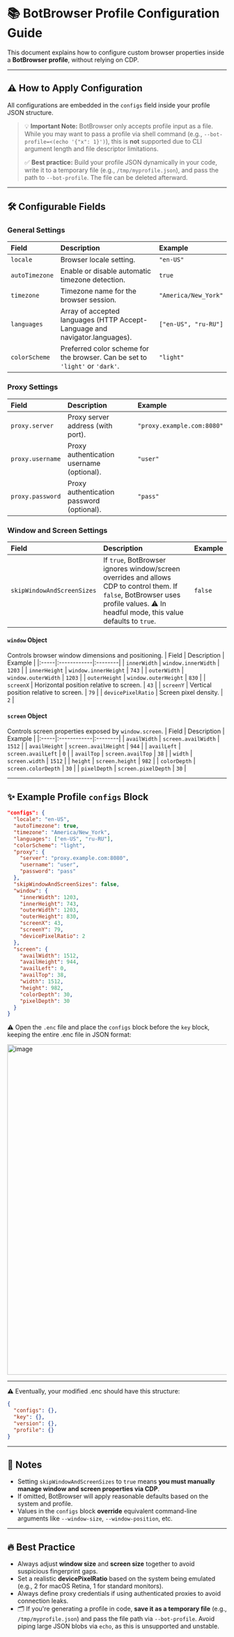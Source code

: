 # 📚 BotBrowser Profile Configuration Guide

This document explains how to configure custom browser properties inside a **BotBrowser profile**, without relying on CDP.

---

## ⚠️ How to Apply Configuration

All configurations are embedded in the `configs` field inside your profile JSON structure.

> 💡 **Important Note:** BotBrowser only accepts profile input as a file. While you may want to pass a profile via shell command (e.g., `--bot-profile=<(echo '{"x": 1}')`), this is **not** supported due to CLI argument length and file descriptor limitations.
>
> ✅ **Best practice:** Build your profile JSON dynamically in your code, write it to a temporary file (e.g., `/tmp/myprofile.json`), and pass the path to `--bot-profile`. The file can be deleted afterward.


---

## 🛠️ Configurable Fields

### General Settings
| Field | Description | Example |
|:-----|:------------|:--------|
| `locale` | Browser locale setting. | `"en-US"` |
| `autoTimezone` | Enable or disable automatic timezone detection. | `true` |
| `timezone` | Timezone name for the browser session. | `"America/New_York"` |
| `languages` | Array of accepted languages (HTTP Accept-Language and navigator.languages). | `["en-US", "ru-RU"]` |
| `colorScheme` | Preferred color scheme for the browser. Can be set to `'light'` or `'dark'`. | `"light"` |


### Proxy Settings
| Field | Description | Example |
|:-----|:------------|:--------|
| `proxy.server` | Proxy server address (with port). | `"proxy.example.com:8080"` |
| `proxy.username` | Proxy authentication username (optional). | `"user"` |
| `proxy.password` | Proxy authentication password (optional). | `"pass"` |

### Window and Screen Settings
| Field | Description | Example |
|:-----|:------------|:--------|
| `skipWindowAndScreenSizes` | If `true`, BotBrowser ignores window/screen overrides and allows CDP to control them. If `false`, BotBrowser uses profile values. ⚠️ In headful mode, this value defaults to `true`. | `false` |

#### `window` Object
Controls browser window dimensions and positioning.
| Field | Description | Example |
|:-----|:------------|:--------|
| `innerWidth` | `window.innerWidth` | `1203` |
| `innerHeight` | `window.innerHeight` | `743` |
| `outerWidth` | `window.outerWidth` | `1203` |
| `outerHeight` | `window.outerHeight` | `830` |
| `screenX` | Horizontal position relative to screen. | `43` |
| `screenY` | Vertical position relative to screen. | `79` |
| `devicePixelRatio` | Screen pixel density. | `2` |

#### `screen` Object
Controls screen properties exposed by `window.screen`.
| Field | Description | Example |
|:-----|:------------|:--------|
| `availWidth` | `screen.availWidth` | `1512` |
| `availHeight` | `screen.availHeight` | `944` |
| `availLeft` | `screen.availLeft` | `0` |
| `availTop` | `screen.availTop` | `38` |
| `width` | `screen.width` | `1512` |
| `height` | `screen.height` | `982` |
| `colorDepth` | `screen.colorDepth` | `30` |
| `pixelDepth` | `screen.pixelDepth` | `30` |

---

## ✨ Example Profile `configs` Block

```json
"configs": {
  "locale": "en-US",
  "autoTimezone": true,
  "timezone": "America/New_York",
  "languages": ["en-US", "ru-RU"],
  "colorScheme": "light",
  "proxy": {
    "server": "proxy.example.com:8080",
    "username": "user",
    "password": "pass"
  },
  "skipWindowAndScreenSizes": false,
  "window": {
    "innerWidth": 1203,
    "innerHeight": 743,
    "outerWidth": 1203,
    "outerHeight": 830,
    "screenX": 43,
    "screenY": 79,
    "devicePixelRatio": 2
  },
  "screen": {
    "availWidth": 1512,
    "availHeight": 944,
    "availLeft": 0,
    "availTop": 38,
    "width": 1512,
    "height": 982,
    "colorDepth": 30,
    "pixelDepth": 30
  }
}
```

⚠️ Open the `.enc` file and place the `configs` block before the `key` block, keeping the entire .enc file in JSON format:

<img width="758" alt="image" src="https://github.com/user-attachments/assets/e34b1557-d7cd-4257-b709-b76ec1b0409b" />

---

⚠️ Eventually, your modified .enc should have this structure:

```json
{
  "configs": {},
  "key": {},
  "version": {},
  "profile": {}
}
```



---

## 📌 Notes
- Setting `skipWindowAndScreenSizes` to `true` means **you must manually manage window and screen properties via CDP**.
- If omitted, BotBrowser will apply reasonable defaults based on the system and profile.
- Values in the `configs` block **override** equivalent command-line arguments like `--window-size`, `--window-position`, etc.

---

## 🔥 Best Practice
- Always adjust **window size** and **screen size** together to avoid suspicious fingerprint gaps.
- Set a realistic **devicePixelRatio** based on the system being emulated (e.g., 2 for macOS Retina, 1 for standard monitors).
- Always define proxy credentials if using authenticated proxies to avoid connection leaks.
- 🗂️ If you're generating a profile in code, **save it as a temporary file** (e.g., `/tmp/myprofile.json`) and pass the file path via `--bot-profile`. Avoid piping large JSON blobs via `echo`, as this is unsupported and unstable.
